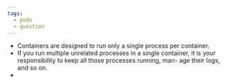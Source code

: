 ```yaml
---
tags:
  - pods
  - question
---
```

- Containers are designed to run only a single process per container.
- If you run multiple unrelated processes in a single container, it is your responsibility to keep all those processes running, man- age their logs, and so on.
- 